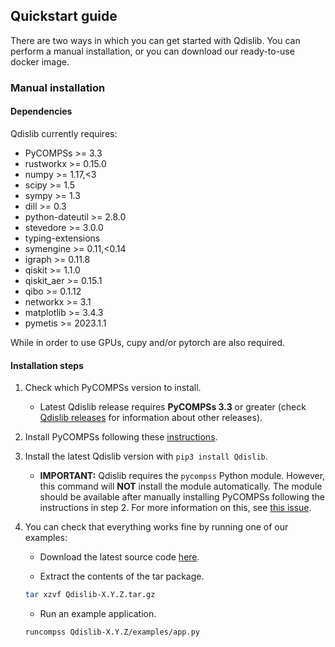 
## Quickstart guide

There are two ways in which you can get started with Qdislib. You can perform
a manual installation, or you can download our ready-to-use docker image.

### Manual installation

#### Dependencies

Qdislib currently requires:

* PyCOMPSs >= 3.3
* rustworkx >= 0.15.0
* numpy >= 1.17,<3
* scipy >= 1.5
* sympy >= 1.3
* dill >= 0.3
* python-dateutil >= 2.8.0
* stevedore >= 3.0.0
* typing-extensions
* symengine >= 0.11,<0.14
* igraph >= 0.11.8
* qiskit >= 1.1.0
* qiskit_aer >= 0.15.1
* qibo >= 0.1.12
* networkx >= 3.1
* matplotlib >= 3.4.3
* pymetis >= 2023.1.1

While in order to use GPUs, cupy and/or pytorch are also required.

#### Installation steps

1. Check which PyCOMPSs version to install.
    * Latest Qdislib release requires **PyCOMPSs 3.3** or greater (check [Qdislib releases](https://github.com/bsc-wdc/Qdislib/releases) for information about other releases).

2. Install PyCOMPSs following these [instructions](https://compss-doc.readthedocs.io/en/stable/Sections/01_Installation.html).

3. Install the latest Qdislib version with ``pip3 install Qdislib``.
   * **IMPORTANT:** Qdislib requires the ``pycompss`` Python module. However, this command will **NOT** install the module automatically. The module should be available after manually installing PyCOMPSs following the instructions in step 2. For more information on this, see [this issue](https://github.com/bsc-wdc/dislib/issues/190).

4. You can check that everything works fine by running one of our examples:

    * Download the latest source code [here](https://github.com/bsc-wdc/Qdislib/releases/latest).

    * Extract the contents of the tar package.

    ```bash
    tar xzvf Qdislib-X.Y.Z.tar.gz
    ```

    * Run an example application.

    ```bash
    runcompss Qdislib-X.Y.Z/examples/app.py
    ```
